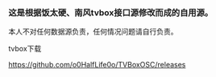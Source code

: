 
### 这是根据饭太硬、南风tvbox接口源修改而成的自用源。

本人不对任何数据源负责，任何情况问题请自行负责。

tvbox下载

https://github.com/o0HalfLife0o/TVBoxOSC/releases





